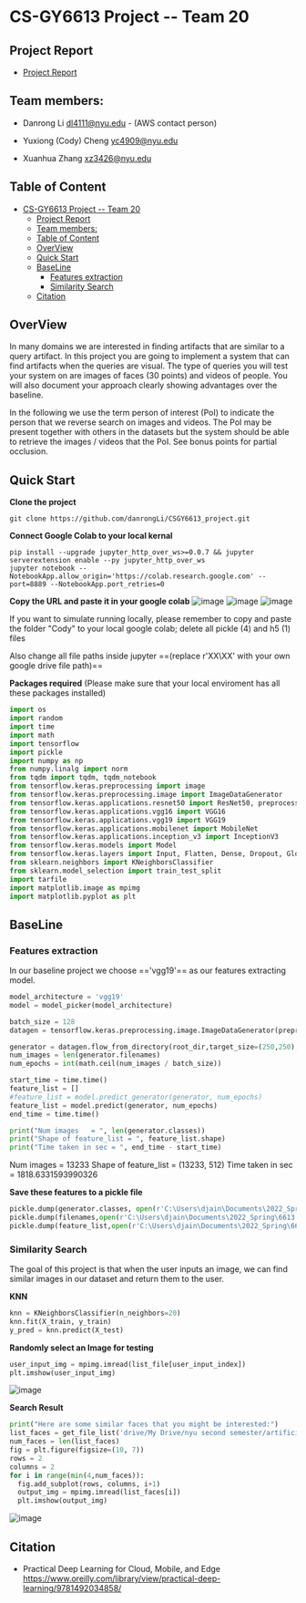 # CS-GY6613 Project -- Team 20

## Project Report
- [Project Report](https://drive.google.com/file/d/1z8-1mwJT0_Po-XHlEGELC_IB7yOqBQ1O/view?usp=sharing)

## Team members:

* Danrong Li dl4111@nyu.edu - (AWS contact person)

* Yuxiong (Cody) Cheng yc4909@nyu.edu

* Xuanhua Zhang xz3426@nyu.edu

## Table of Content
- [CS-GY6613 Project -- Team 20](#cs-gy6613-project----team-20)
  - [Project Report](#project-report)
  - [Team members:](#team-members)
  - [Table of Content](#table-of-content)
  - [OverView](#overview)
  - [Quick Start](#quick-start)
  - [BaseLine](#baseline)
    - [Features extraction](#features-extraction)
    - [Similarity Search](#similarity-search)
  - [Citation](#citation)
## OverView
In many domains we are interested in finding artifacts that are similar to a query artifact. In this project you are going to implement a system that can find artifacts when the queries are visual. The type of queries you will test your system on are images of faces (30 points) and videos of people. You will also document your approach clearly showing advantages over the baseline.

In the following we use the term person of interest (PoI) to indicate the person that we reverse search on images and videos. The PoI may be present together with others in the datasets but the system should be able to retrieve the images / videos that the PoI. See bonus points for partial occlusion.


## Quick Start
**Clone the project**
 ``` console
 git clone https://github.com/danrongLi/CSGY6613_project.git
 ```
 **Connect Google Colab to your local kernal**


``` console
pip install --upgrade jupyter_http_over_ws>=0.0.7 && jupyter serverextension enable --py jupyter_http_over_ws
jupyter notebook --NotebookApp.allow_origin='https://colab.research.google.com' --port=8889 --NotebookApp.port_retries=0
```

**Copy the URL and paste it in your google colab**
![image](pics/Screen%20Shot%202022-04-06%20at%207.10.39%20PM.png)
![image](pics/quickstart2.png)
![image](pics/quickstart3.png)

If you want to simulate running locally, please remember to copy and paste the folder "Cody" to your local google colab; delete all pickle (4) and h5 (1) files

Also change all file paths inside jupyter ==(replace r'XX\XX' with your own google drive file path)==

**Packages required** (Please make sure that your local enviroment has all these packages installed)
```python
import os
import random
import time
import math
import tensorflow
import pickle
import numpy as np
from numpy.linalg import norm
from tqdm import tqdm, tqdm_notebook
from tensorflow.keras.preprocessing import image
from tensorflow.keras.preprocessing.image import ImageDataGenerator
from tensorflow.keras.applications.resnet50 import ResNet50, preprocess_input
from tensorflow.keras.applications.vgg16 import VGG16
from tensorflow.keras.applications.vgg19 import VGG19
from tensorflow.keras.applications.mobilenet import MobileNet
from tensorflow.keras.applications.inception_v3 import InceptionV3
from tensorflow.keras.models import Model
from tensorflow.keras.layers import Input, Flatten, Dense, Dropout, GlobalAveragePooling2D
from sklearn.neighbors import KNeighborsClassifier
from sklearn.model_selection import train_test_split
import tarfile
import matplotlib.image as mpimg
import matplotlib.pyplot as plt
```
## BaseLine

### Features extraction
In our baseline project we choose =='vgg19'== as our features extracting model.
```python
model_architecture = 'vgg19'
model = model_picker(model_architecture)

batch_size = 128
datagen = tensorflow.keras.preprocessing.image.ImageDataGenerator(preprocessing_function=preprocess_input)

generator = datagen.flow_from_directory(root_dir,target_size=(250,250),class_mode=None, shuffle=False)
num_images = len(generator.filenames)
num_epochs = int(math.ceil(num_images / batch_size))

start_time = time.time()
feature_list = []
#feature_list = model.predict_generator(generator, num_epochs)
feature_list = model.predict(generator, num_epochs)
end_time = time.time()

print("Num images   = ", len(generator.classes))
print("Shape of feature_list = ", feature_list.shape)
print("Time taken in sec = ", end_time - start_time)
```
Num images   =  13233
Shape of feature_list =  (13233, 512)
Time taken in sec =  1818.6331593990326

**Save these features to a pickle file**
```python
pickle.dump(generator.classes, open(r'C:\Users\djain\Documents\2022_Spring\6613 AI\project\lfw\class_ids-lfw.pickle', 'wb'))
pickle.dump(filenames,open(r'C:\Users\djain\Documents\2022_Spring\6613 AI\project\lfw\filenames-lfw.pickle', 'wb'))
pickle.dump(feature_list,open(r'C:\Users\djain\Documents\2022_Spring\6613 AI\project\lfw\features-lfw-' + model_architecture + '.pickle', 'wb'))
```
### Similarity Search
The goal of this project is that when the user inputs an image, we can find similar images in our dataset and return them to the user.

**KNN**

```python
knn = KNeighborsClassifier(n_neighbors=20)
knn.fit(X_train, y_train)
y_pred = knn.predict(X_test)
```
**Randomly select an Image for testing**
```python
user_input_img = mpimg.imread(list_file[user_input_index])
plt.imshow(user_input_img)
```
![image](pics/KNN_test_input.png)

**Search Result**
```python
print("Here are some similar faces that you might be interested:")
list_faces = get_file_list('drive/My Drive/nyu second semester/artificial intelligence/ai_project/Cody/LFW/deepfunneled'+'/lfw-deepfunneled/'+name_output)
num_faces = len(list_faces)
fig = plt.figure(figsize=(10, 7))
rows = 2
columns = 2
for i in range(min(4,num_faces)):
  fig.add_subplot(rows, columns, i+1)
  output_img = mpimg.imread(list_faces[i])
  plt.imshow(output_img)
```
![image](pics/KNN_test_output.png)





## Citation
- Practical Deep Learning for Cloud, Mobile, and Edge 
https://www.oreilly.com/library/view/practical-deep-learning/9781492034858/
